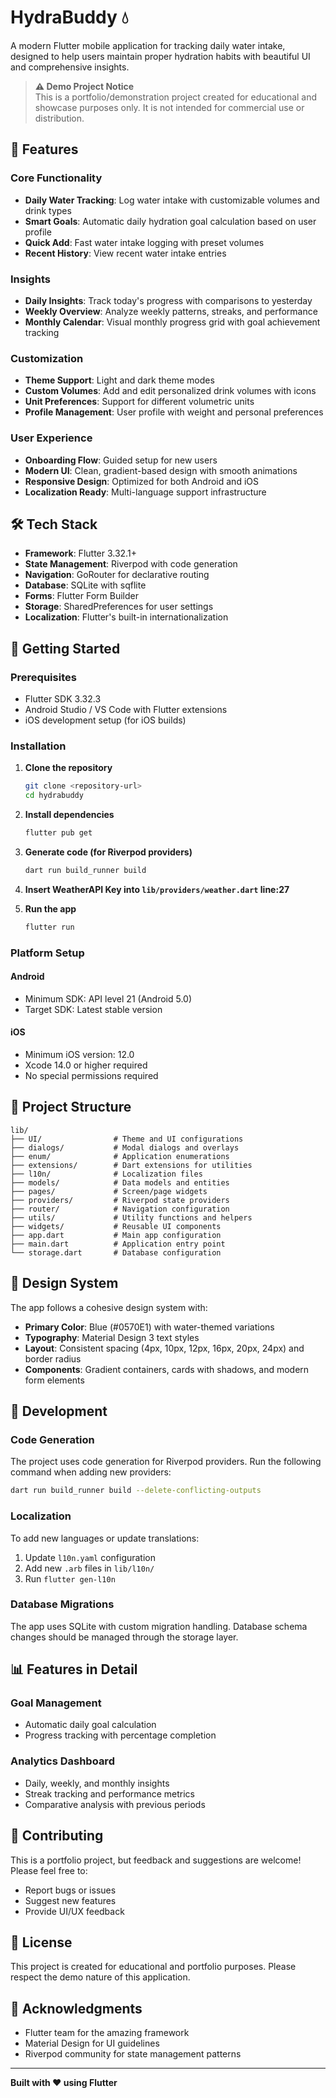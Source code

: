 # HydraBuddy 💧

A modern Flutter mobile application for tracking daily water intake, designed to help users maintain proper hydration habits with beautiful UI and comprehensive insights.

> **⚠️ Demo Project Notice**  
> This is a portfolio/demonstration project created for educational and showcase purposes only. It is not intended for commercial use or distribution.

## 📱 Features

### Core Functionality
- **Daily Water Tracking**: Log water intake with customizable volumes and drink types
- **Smart Goals**: Automatic daily hydration goal calculation based on user profile
- **Quick Add**: Fast water intake logging with preset volumes
- **Recent History**: View recent water intake entries

### Insights
- **Daily Insights**: Track today's progress with comparisons to yesterday
- **Weekly Overview**: Analyze weekly patterns, streaks, and performance
- **Monthly Calendar**: Visual monthly progress grid with goal achievement tracking

### Customization
- **Theme Support**: Light and dark theme modes
- **Custom Volumes**: Add and edit personalized drink volumes with icons
- **Unit Preferences**: Support for different volumetric units
- **Profile Management**: User profile with weight and personal preferences

### User Experience
- **Onboarding Flow**: Guided setup for new users
- **Modern UI**: Clean, gradient-based design with smooth animations
- **Responsive Design**: Optimized for both Android and iOS
- **Localization Ready**: Multi-language support infrastructure

## 🛠️ Tech Stack

- **Framework**: Flutter 3.32.1+
- **State Management**: Riverpod with code generation
- **Navigation**: GoRouter for declarative routing
- **Database**: SQLite with sqflite
- **Forms**: Flutter Form Builder
- **Storage**: SharedPreferences for user settings
- **Localization**: Flutter's built-in internationalization

## 🚀 Getting Started

### Prerequisites
- Flutter SDK 3.32.3
- Android Studio / VS Code with Flutter extensions
- iOS development setup (for iOS builds)

### Installation

1. **Clone the repository**
   ```bash
   git clone <repository-url>
   cd hydrabuddy
   ```

2. **Install dependencies**
   ```bash
   flutter pub get
   ```

3. **Generate code (for Riverpod providers)**
   ```bash
   dart run build_runner build
   ```
   
4. **Insert WeatherAPI Key into `lib/providers/weather.dart` line:27**

5. **Run the app**
   ```bash
   flutter run
   ```

### Platform Setup

#### Android
- Minimum SDK: API level 21 (Android 5.0)
- Target SDK: Latest stable version

#### iOS
- Minimum iOS version: 12.0
- Xcode 14.0 or higher required
- No special permissions required

## 📁 Project Structure

```
lib/
├── UI/                # Theme and UI configurations
├── dialogs/           # Modal dialogs and overlays
├── enum/              # Application enumerations
├── extensions/        # Dart extensions for utilities
├── l10n/              # Localization files
├── models/            # Data models and entities
├── pages/             # Screen/page widgets
├── providers/         # Riverpod state providers
├── router/            # Navigation configuration
├── utils/             # Utility functions and helpers
├── widgets/           # Reusable UI components
├── app.dart           # Main app configuration
├── main.dart          # Application entry point
└── storage.dart       # Database configuration
```

## 🎨 Design System

The app follows a cohesive design system with:
- **Primary Color**: Blue (#0570E1) with water-themed variations
- **Typography**: Material Design 3 text styles
- **Layout**: Consistent spacing (4px, 10px, 12px, 16px, 20px, 24px) and border radius
- **Components**: Gradient containers, cards with shadows, and modern form elements

## 🔧 Development

### Code Generation
The project uses code generation for Riverpod providers. Run the following command when adding new providers:

```bash
dart run build_runner build --delete-conflicting-outputs
```

### Localization
To add new languages or update translations:

1. Update `l10n.yaml` configuration
2. Add new `.arb` files in `lib/l10n/`
3. Run `flutter gen-l10n`

### Database Migrations
The app uses SQLite with custom migration handling. Database schema changes should be managed through the storage layer.

## 📊 Features in Detail

### Goal Management
- Automatic daily goal calculation
- Progress tracking with percentage completion

### Analytics Dashboard
- Daily, weekly, and monthly insights
- Streak tracking and performance metrics
- Comparative analysis with previous periods

## 🤝 Contributing

This is a portfolio project, but feedback and suggestions are welcome! Please feel free to:
- Report bugs or issues
- Suggest new features
- Provide UI/UX feedback

## 📄 License

This project is created for educational and portfolio purposes. Please respect the demo nature of this application.

## 🙏 Acknowledgments

- Flutter team for the amazing framework
- Material Design for UI guidelines
- Riverpod community for state management patterns

---

**Built with ❤️ using Flutter**
